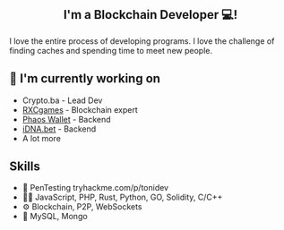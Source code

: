 <h2 align="center">
I'm a Blockchain Developer 💻!
</h2> 

I love the entire process of developing programs. I love the challenge of finding caches and spending time to meet new people.


## 🔭 I'm currently working on

- Crypto.ba - Lead Dev
- [RXCgames](https://rxcgames.com/) - Blockchain expert
- [Phaos Wallet](https://github.com/ltraveler/phaos-wallet) - Backend
- [iDNA.bet](https://github.com/Toni-d-e-v/iDNA-BET) - Backend
- A lot more
## Skills
- 🔏 PenTesting tryhackme.com/p/tonidev
- 👨‍💻 JavaScript, PHP, Rust, Python, GO, Solidity, C/C++
- ⚙️ Blockchain, P2P, WebSockets
- 💽 MySQL, Mongo

